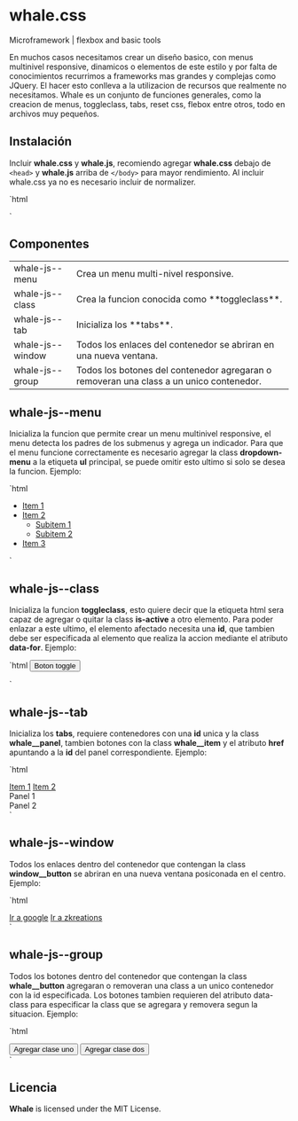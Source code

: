 # whale.css
Microframework | flexbox and basic tools

En muchos casos necesitamos crear un diseño basico, con menus multinivel responsive, dinamicos o elementos de este estilo y por falta de conocimientos recurrimos a frameworks mas grandes y complejas como JQuery. El hacer esto conlleva a la utilizacion de recursos que realmente no necesitamos. Whale es un conjunto de funciones generales, como la creacion de menus, toggleclass, tabs, reset css, flebox entre otros, todo en archivos muy pequeños.

## Instalación

Incluir **whale.css** y **whale.js**, recomiendo agregar **whale.css** debajo de `<head>` y **whale.js** arriba de `</body>` para mayor rendimiento. Al incluir whale.css ya no es necesario incluir de normalizer.

`html
<!-- Latest compiled and minified CSS -->
<link rel="stylesheet" href="https://cdn.rawgit.com/zkreations/whale.css/master/dist/latest/whale.min.css"/>

<!-- Latest compiled and minified JavaScript -->
<script src="https://cdn.rawgit.com/zkreations/whale.css/master/dist/latest/whale.min.js"></script>
`

## Componentes

<table>
    <tr>
        <td>whale-js--menu</td>
        <td>Crea un menu multi-nivel responsive.</td>
    </tr>
    <tr>
        <td>whale-js--class</td>
        <td>Crea la funcion conocida como **toggleclass**.</td>
    </tr>
    <tr>
        <td>whale-js--tab</td>
        <td>Inicializa los **tabs**.</td>
    </tr>
    <tr>
        <td>whale-js--window</td>
        <td>Todos los enlaces del contenedor se abriran en una nueva ventana.</td>
    </tr>
    <tr>
        <td>whale-js--group</td>
        <td>Todos los botones del contenedor agregaran o removeran una class a un unico contenedor.</td>
    </tr>
</table>

## whale-js--menu

Inicializa la funcion que permite crear un menu multinivel responsive, el menu detecta los padres de los submenus y agrega un indicador. Para que el menu funcione correctamente es necesario agregar la class **dropdown-menu** a la etiqueta **ul** principal, se puede omitir esto ultimo si solo se desea la funcion. Ejemplo:

`html
<ul class="whale-js--menu dropdown-menu">
   <li><a href="#">Item 1</a></li>
   <li><a href="#">Item 2</a>
      <ul><!-- sub menu-->
         <li><a href="#">Subitem 1</a></li>
         <li><a href="#">Subitem 2</a>     
      </ul>
   </li>
   <li><a href="#">Item 3</a></li>
</ul>
`

## whale-js--class

Inicializa la funcion **toggleclass**, esto quiere decir que la etiqueta html sera capaz de agregar o quitar la class **is-active** a otro elemento. Para poder enlazar a este ultimo, el elemento afectado necesita una **id**, que tambien debe ser especificada al elemento que realiza la accion mediante el atributo **data-for**. Ejemplo:

`html
<button class="whale-js--class" data-for="contenedor">Boton toggle</button>
<div id="contenedor"></div><!-- elemento afectado -->
`

## whale-js--tab

Inicializa los **tabs**, requiere contenedores con una **id** unica y la class **whale__panel**, tambien botones con la class **whale__item** y el atributo **href** apuntando a la **id** del panel correspondiente. Ejemplo:

`html
<div class="whale-js--tab">
   <div><!-- botones -->
      <a href="#panel1" class="whale__item">Item 1</a>
      <a href="#panel2" class="whale__item">Item 2</a>
   </div>
   <div><!-- paneles -->
      <div id="panel1" class="whale__panel">Panel 1</div>
      <div id="panel2" class="whale__panel">Panel 2</div>
   </div>
</div>
`

## whale-js--window

Todos los enlaces dentro del contenedor que contengan la class **window__button** se abriran en una nueva ventana posiconada en el centro. Ejemplo:

`html
<div class="whale-js--window">
   <a href="https://www.google.com" class="window__button">Ir a google</a>
   <a href="https://www.zkreations.com" class="window__button">Ir a zkreations</a>
</div>
`

## whale-js--group

Todos los botones dentro del contenedor que contengan la class **whale__button** agregaran o removeran una class a un unico contenedor con la id especificada. Los botones tambien requieren del atributo data-class para especificar la class que se agregara y removera segun la situacion. Ejemplo:

`html
<div class="whale-js--group" data-focus="example">
   <button class="whale__button" data-class="uno">Agregar clase uno</button>
   <button class="whale__button" data-class="dos">Agregar clase dos</button>
</div>

<div id="example"></div>
`

## Licencia

**Whale** is licensed under the MIT License.



